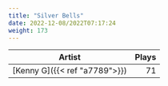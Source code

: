 ```yaml
---
title: "Silver Bells"
date: 2022-12-08/2022T07:17:24
weight: 173
---
```




 Artist | Plays 
----- | -----:
[Kenny G]({{< ref "a7789">}}) | 71
